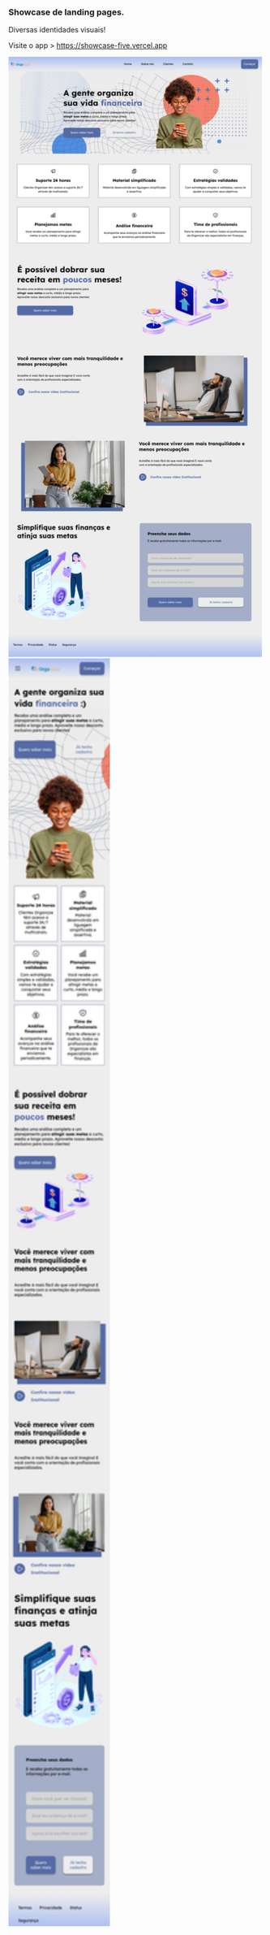### Showcase de landing pages.

Diversas identidades visuais!

Visite o app > <a href="https://showcase-five.vercel.app/">https://showcase-five.vercel.app</a>

<p style="align-items: start display: flex; gap: 1rem;">
  <img src="./src/assets/desk.png" width="500" title="hover text">
   <img src="./src/assets/mob.png" width="200" title="hover text">
</p>
